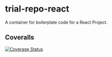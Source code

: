 # trial-repo-react

A container for boilerplate code for a React Project.

## Coveralls

[![Coverage Status](https://coveralls.io/repos/github/Kolhar730/trial-repo-react/badge.svg?branch=master)](https://coveralls.io/github/Kolhar730/trial-repo-react?branch=master)